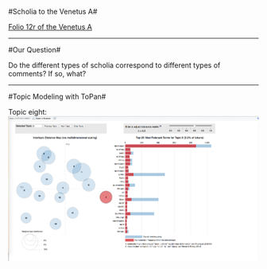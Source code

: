 #Scholia to the Venetus A#

[Folio 12r of the Venetus A][f12r]


[f12r]: http://www.homermultitext.org/hmt-digital/indices?urn=urn%3Acite%3Ahmt%3Avaimg.VA012RN-0013

---

#Our Question#

Do the different types of scholia correspond to different types of comments? If so, what?

---

#Topic Modeling with ToPan#

Topic eight: 
![screenshot](https://github.com/cjschu17/drdwPortfolio/blob/master/Screen%20Shot%202016-12-07%20at%201.04.08%20AM.png)
